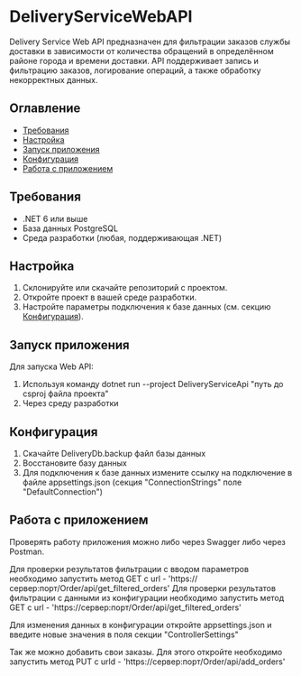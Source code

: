 # DeliveryServiceWebAPI
 
Delivery Service Web API предназначен для фильтрации заказов службы доставки в зависимости от количества обращений в определённом районе города и времени доставки. API поддерживает запись и фильтрацию заказов, логирование операций, а также обработку некорректных данных.

## Оглавление
- [Требования](#требования)
- [Настройка](#настройка)
- [Запуск приложения](#запуск-приложения)
- [Конфигурация](#конфигурация)
- [Работа с приложением](#Работа-с-приложением)

## Требования
- .NET 6 или выше
- База данных PostgreSQL
- Среда разработки (любая, поддерживающая .NET)

## Настройка

1. Склонируйте или скачайте репозиторий с проектом.
2. Откройте проект в вашей среде разработки.
3. Настройте параметры подключения к базе данных (см. секцию [Конфигурация](#конфигурация)).

## Запуск приложения

Для запуска Web API:
1. Используя команду dotnet run --project DeliveryServiceApi "путь до csproj файла проекта"
2. Через среду разработки

## Конфигурация

1. Скачайте DeliveryDb.backup файл базы данных
2. Восстановите базу данных
3. Для подключения к базе данных измените ссылку на подключение в файле appsettings.json (секция "ConnectionStrings" поле "DefaultConnection")

## Работа с приложением

Проверять работу приложения можно либо через Swagger либо через Postman. 

Для проверки результатов фильтрации с вводом параметров необходимо запустить метод GET с url - 'https://сервер:порт/Order/api/get_filtered_orders'
Для проверки результатов фильтрации с данными из конфигурации необходимо запустить метод GET с url - 'https://сервер:порт/Order/api/get_filtered_orders'

Для изменения данных в конфигурации откройте appsettings.json и введите новые значения в поля секции "ControllerSettings"

Так же можно добавить свои заказы. Для этого откройте необходимо запустить метод PUT с urld -  'https://сервер:порт/Order/api/add_orders'

